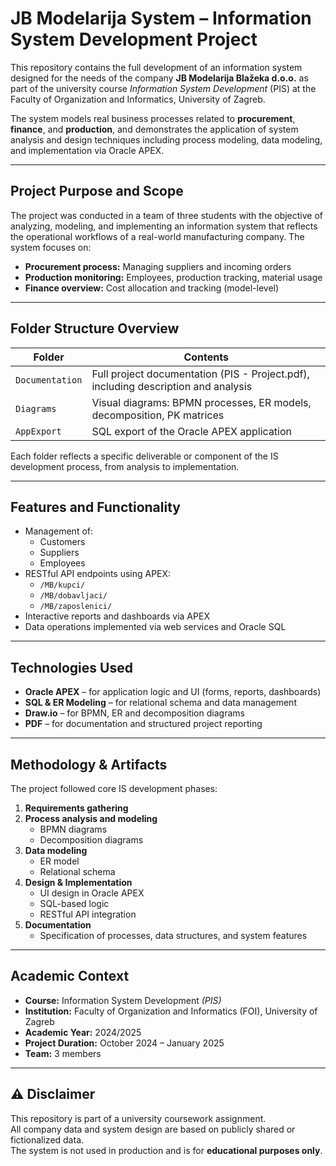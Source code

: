 # JB Modelarija System – Information System Development Project

This repository contains the full development of an information system designed for the needs of the company **JB Modelarija Blažeka d.o.o.** as part of the university course *Information System Development* (PIS) at the Faculty of Organization and Informatics, University of Zagreb.

The system models real business processes related to **procurement**, **finance**, and **production**, and demonstrates the application of system analysis and design techniques including process modeling, data modeling, and implementation via Oracle APEX.

---

## Project Purpose and Scope

The project was conducted in a team of three students with the objective of analyzing, modeling, and implementing an information system that reflects the operational workflows of a real-world manufacturing company. The system focuses on:

- **Procurement process:** Managing suppliers and incoming orders
- **Production monitoring:** Employees, production tracking, material usage
- **Finance overview:** Cost allocation and tracking (model-level)

---

## Folder Structure Overview

| Folder          | Contents                                                                          |
|-----------------|------------------------------------------------------------------------------------|
| `Documentation` | Full project documentation (PIS - Project.pdf), including description and analysis |
| `Diagrams`      | Visual diagrams: BPMN processes, ER models, decomposition, PK matrices             |
| `AppExport`    | SQL export of the Oracle APEX application                                          |

Each folder reflects a specific deliverable or component of the IS development process, from analysis to implementation.

---

## Features and Functionality

- Management of:
  - Customers
  - Suppliers
  - Employees
- RESTful API endpoints using APEX:
  - `/MB/kupci/`
  - `/MB/dobavljaci/`
  - `/MB/zaposlenici/`
- Interactive reports and dashboards via APEX
- Data operations implemented via web services and Oracle SQL

---

## Technologies Used

- **Oracle APEX** – for application logic and UI (forms, reports, dashboards)
- **SQL & ER Modeling** – for relational schema and data management
- **Draw.io** – for BPMN, ER and decomposition diagrams
- **PDF** – for documentation and structured project reporting

---

## Methodology & Artifacts

The project followed core IS development phases:

1. **Requirements gathering**
2. **Process analysis and modeling**
   - BPMN diagrams
   - Decomposition diagrams
3. **Data modeling**
   - ER model
   - Relational schema
4. **Design & Implementation**
   - UI design in Oracle APEX
   - SQL-based logic
   - RESTful API integration
5. **Documentation**
   - Specification of processes, data structures, and system features

---

## Academic Context

- **Course:** Information System Development *(PIS)*
- **Institution:** Faculty of Organization and Informatics (FOI), University of Zagreb
- **Academic Year:** 2024/2025
- **Project Duration:** October 2024 – January 2025
- **Team:** 3 members

---

## ⚠️ Disclaimer

This repository is part of a university coursework assignment.  
All company data and system design are based on publicly shared or fictionalized data.  
The system is not used in production and is for **educational purposes only**.

